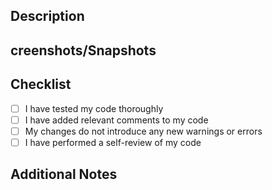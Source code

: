 ## Description
<!-- Describe the purpose and scope of this PR -->

## creenshots/Snapshots
<!-- If applicable, add screenshots or GIFs to showcase the changes visually -->

## Checklist
- [ ] I have tested my code thoroughly
- [ ] I have added relevant comments to my code
- [ ] My changes do not introduce any new warnings or errors
- [ ] I have performed a self-review of my code

## Additional Notes
<!-- Add any additional information or context that may be helpful for reviewers -->
